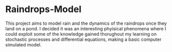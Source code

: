 # Raindrops-Model
This project aims to model rain and the dynamics of the raindrops once they land on a pond. I decided it was an interesting phyisical phenomena where I could exploit some of the knowledge gained thorughout my learning on stochastic processes and differential equations, making a basic computer simulated model.
